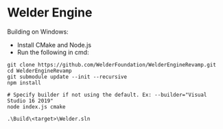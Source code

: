 # Welder Engine

Building on Windows:
- Install CMake and Node.js
- Run the following in cmd:

```shell
git clone https://github.com/WelderFoundation/WelderEngineRevamp.git
cd WelderEngineRevamp
git submodule update --init --recursive
npm install

# Specify builder if not using the default. Ex: --builder="Visual Studio 16 2019"
node index.js cmake

.\Build\<target>\Welder.sln
```
